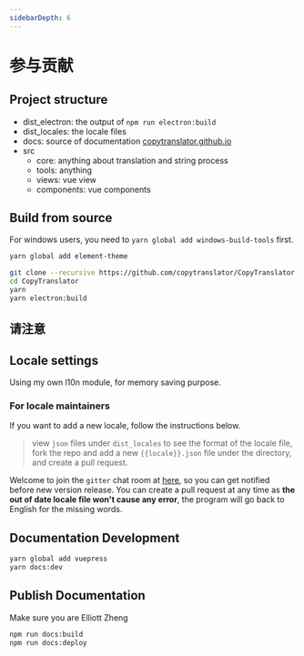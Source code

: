 ```yaml
---
sidebarDepth: 6
---
```


# 参与贡献

## Project structure
- dist_electron: the output of `npm run electron:build`
- dist_locales: the locale files
- docs: source of documentation [copytranslator.github.io](https://copytranslator.github.io/)
- src
    - core: anything about translation and string process
    - tools: anything
    - views: vue view
    - components: vue components

## Build from source
For windows users, you need to `yarn global add windows-build-tools` first.
```bash
yarn global add element-theme
```
```bash
git clone --recursive https://github.com/copytranslator/CopyTranslator.git
cd CopyTranslator
yarn
yarn electron:build
```

## 请注意


## Locale settings
Using my own l10n module, for memory saving purpose. 
### For locale maintainers
If you want to add a new locale, follow the instructions below.

> view `json` files under `dist_locales` to see the format of the locale file, fork the repo and add a new `{{locale}}.json` file under the directory, and create a pull request.

Welcome to join the `gitter` chat room at [here](https://gitter.im/CopyTranslator/Lobby?utm_source=share-link&utm_medium=link&utm_campaign=share-link), so you can get notified before new version release. You can create a pull request at any time as **the out of date locale file won't cause any error**, the program will go back to English for the missing words.


## Documentation Development
```bash
yarn global add vuepress
yarn docs:dev
```

## Publish Documentation
Make sure you are Elliott Zheng 
```bash
npm run docs:build
npm run docs:deploy
```
